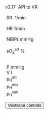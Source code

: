 <div class="w3-blue" style="position: absolute">
<span class="w3-small">v3.17&nbsp;</span>
<!--bdl-fmi id="idfmi" mode="continuous" src="modelECMORespiratoryVR_ECMOSimNoRegVentilatorVC8.js" fminame="modelECMORespiratoryVR_ECMOSimNoRegVentilatorVC8" tolerance="0.0001" starttime="0" fstepsize="0.2" fpslimit="5" guid="{df14b810-b76e-4be8-bc34-be8fcb02ed2e}" valuereferences="637537985,905970425,905969984,905970853,905970388,905969947,905970816,16777229,16777230,16777583,16777584,16777585,16777223,100663306,16777224,16777225,905970386,637538038,637537985" valuelabels="lungs.volume,Veins.chemicalSolution.bloodGases.sO2,Arteries.chemicalSolution.bloodGases.sO2,Tissue.chemicalSolution.bloodGases.sO2,Veins.chemicalSolution.bloodGases.pH,Arteries.chemicalSolution.bloodGases.pH,Tissue.chemicalSolution.bloodGases.pH,RR,TV,ventilatorSCMV.Iratio,ventilatorSCMV.Eratio,ventilatorSCMV.pause,AirO2,AirN2,AirCO2,AirH2O,Veins.chemicalSolution.bloodGases.pCO2,expiration.q_in.p,lungs.volume" inputs="idrate,16777229,1,60,t;idtv,16777230,1,1000000,t;idiratio,16777583,1,1,t;ideratio,16777584,1,1,t;idpause,16777585,1,100,0,t;ido2,16777223,1,100,t;idco2,16777224,1,100,t;idh2o,16777225,1,100,t;idshunts,16777226,1,100,t;iddeadspace,16777231,1,1000000,t;idexp,16777587,1,1000000,t" inputlabels="RR,TV,ventilatorSCMV.Iratio,ventilatorSCMV.Eratio,ventilatorSCMV.pause,AirO2,AirCO2,AirH2O,Shunts,DV,expirationConductance.k"></bdl-fmi-->
<bdl-animate-control id="controlbuttons2" controlfmi="true" showstep="false"></bdl-animate-control>
<!-- optimalized -O3 --><!--bdl-fmi id="idfmi" showcontrols="false" controlid="controlbuttons2" mode="continuous" src="modelECMORespiratoryVR_BloodGasesTransport_BloodyMaryPPG.js" fminame="modelECMORespiratoryVR_BloodGasesTransport_BloodyMaryPPG" tolerance="0.000001" starttime="0" fstepsize="0.1" fpslimit="10" guid="{135691d3-d2dd-455a-9cee-6772a67e2f41}" valuereferences="905975214,369103423,905975027,905975211,905974332,905975026,16777311,100663310,16777312,16777313,905975213,335544320" valuelabels="venous.sO2,arterial.sO2,tissueUnit[1].sO2,venous.pH,arterial.pH,tissueUnit[1].pH,AirO2,AirN2,AirCO2,AirH2O,venous.pCO2,plethy" inputs="idrate,16777223,1,60,f;ido2,16777311,1,100,t;idco2,16777312,1,100,t;idh2o,16777313,1,100,t;idshunts,16777227,1,100,t;iddeadspace,16777225,1,1000000,t" inputlabels="RR,AirO2,AirCO2,AirH2O,cShuntFrac,DV"></bdl-fmi-->
<!-- not optimalized -O0 --><bdl-fmi id="idfmi" mode="continuous"  showcontrols="false" controlid="controlbuttons2" src="modelECMORespiratoryVR_BloodGasesTransport_BloodyMaryPPG2.js" fminame="modelECMORespiratoryVR_BloodGasesTransport_BloodyMaryPPG2" tolerance="0.000001" starttime="0" fstepsize="0.5" fpslimit="2" guid="{83d444de-f6b1-4a60-a953-199d3e7b2d57}" valuereferences="905975257,369103464,905975068,905975254,905974373,905975067,905975342,905972510,16777311,16777312,905975256,335544320,637537073" valuelabels="venous.sO2,arterial.sO2,tissueUnit[1].sO2,venous.pH,arterial.pH,tissueUnit[1].pH,AirO2.y,AirN2,AirCO2,AirH2O,venous.pCO2,plethy,respiratoryCenter.VentilationSwitch.y" inputs="idrate,16777223,1,60,t;idco2,16777311,1,100,t;idh2o,16777312,1,100,t;idshunts,16777227,1,100,t;iddeadspace,16777225,1,1000000,t;ido2,16777547,1,100,t;idventilation,16777511,1,1,t" inputlabels="RR,AirCO2,AirH2O,cShuntFrac,DV,AirO2Fraction.k,respiratoryCenter.ArtificialVentilation.k"></bdl-fmi>
<bdl-fmi id="ventilator" mode="continuous" showcontrols="false" controlid="controlbuttons2" src="modelECMORespiratoryVR_BloodGasesTransport_LungVentilatorSCMV2.js" fminame="modelECMORespiratoryVR_BloodGasesTransport_LungVentilatorSCMV2" tolerance="0.0001" starttime="0" fstepsize="0.1" fpslimit="10" guid="{67602ceb-0a4d-46bc-8ee5-bb8b3e656885}" valuereferences="637534443,637534485,16777227,16777225,16777240,16777241,16777242,335544321,369099030" valuelabels="expiration.q_in.p,lungs.volume,RR,TV,ventilatorSCMV.Iratio,ventilatorSCMV.Eratio,ventilatorSCMV.pause,ventilation,filter.y" inputs="idrate,16777227,1,60,t;idtv,16777225,1,1000000,t;idiratio,16777240,1,1,t;idpause,16777242,1,100,t;ideratio,16777241,1,1,t" inputlabels="RR,TV,ventilatorSCMV.Iratio,ventilatorSCMV.pause,ventilatorSCMV.Eratio"></bdl-fmi>
<bdl-fmi id="hemodynamics" mode="continuous"  showcontrols="false" controlid="controlbuttons2" src="modelECMORespiratoryVR_BloodGasesTransport_MeursModel2011_Hemodynamics.js" fminame="modelECMORespiratoryVR_BloodGasesTransport_MeursModel2011_Hemodynamics" tolerance="0.000001" starttime="0" fstepsize="0.05" fpslimit="20" guid="{7a5f9ef2-3ed7-48a3-9d99-2dd65457d9f3}" valuereferences="905970357,905970199,905970200,33554460,637534720" valuelabels="EithaPressure.pressure,arterialPressure.systolic,arterialPressure.diastolic,Ecg.ecg,currentHeartReat.y" inputs="sO2,16777391,1,1,t" inputlabels="sO2.k"></bdl-fmi>
API to VR <bdl-remote-value remoteurl="http://127.0.0.1:5000/vrapi" interval="2000" id="vrapi" inputs="volume;sO2"></bdl-remote-value>
</div>
</div>
<div class="w3-black w3-sans-serif" style="max-width:1366px">
<div class="w3-row">
</div><div class="w3-row">
<div class="w3-threequarter">
&nbsp;<bdl-chartjs-time width="750" height="120" fromid="ventilator" labels="lungs volume"  refindex="1" refvalues="1" minichart="true" colorindex=5 initialdata="0,0.01;0.0023,0.0023"></bdl-chartjs-time><br/>
&nbsp;<bdl-chartjs-time width="750" height="60" fromid="hemodynamics" labels="ecg" refindex="3" refvalues="1" throttle="100" colorindex="2" minichart="true" initialdata="0,0.01;0,0"></bdl-chartjs-time>
&nbsp;<bdl-chartjs-time width="750" height="60" fromid="hemodynamics" labels="pulsatile sO2" refindex="0" refvalues="1" throttle="100" colorindex="11" minichart="true" initialdata="0,0.01;11370,11370"></bdl-chartjs-time>
</div>
<div class="w3-quarter">
<div class="w3-card w3-text-aqua w3-large" style="white-space:nowrap">
&nbsp;RR&nbsp;<b class="w3-xxxlarge"><bdl-value fromid="ventilator" refindex="8" convertor="60,1" precision="2"></bdl-value></b>&nbsp;<span class="w3-small">1/min</span>
<div class="w3-text-light-green w3-large">
<br/>
&nbsp;HR<b class="w3-xxxlarge"><bdl-value fromid="hemodynamics" refindex="4" convertor="60,1" tofixed="0"></bdl-value></b>&nbsp;<span class="w3-small">1/min</span>
</div>
<br/>
<div class="w3-text-purple w3-large">
&nbsp;NIBP<b class="w3-xlarge"><bdl-value fromid="hemodynamics" refindex="1" convertor="1,133.322" precision="3"></bdl-value>/<bdl-value fromid="hemodynamics" refindex="2" convertor="1,133.322" tofixed="0"></bdl-value></b>
<span class="w3-small">mmHg</span>
</div>
</div>
</div>
</div><div class="w3-row">
<div class="w3-threequarter">
<div class="w3-row">
&nbsp;<bdl-chartjs-time width="750" height="140" fromid="idfmi" labels="sO2" refindex="1" refvalues="1" throttle="1000" colorindex="4" minichart="true" initialdata="0,0.01;0.98,0.98"></bdl-chartjs-time>
</div>
</div>
<div class="w3-quarter">
<div class="" style="white-space:nowrap">
<div class="w3-text-yellow w3-large">
&nbsp;sO<sub>2</sub><sup>art</sup><b class="w3-xxxlarge"><bdl-value fromid="idfmi" refindex="1" convertor="100,1" precision="4"></bdl-value></b>&nbsp;<span class="w3-small">%</span><br/></div>
</div>
</div>
</div>
<div class="w3-row">
<div class="w3-quarter">
<bdl-sachart fromid="idfmi" refindex="3,10" convertors="1,1,0;1,133.322" width="300" height="250" minichart="true" class="w3-left"></bdl-sachart>
</div>

<div class="w3-quarter">
<div style="max-width:200px;margin-left:50px">
<br/>

<bdl-animate-adobe src="Plice.js" width="150" height="150" name="Plice" fromid="ventilator" responsive="true"></bdl-animate-adobe>
<bdl-bind2a findex="1" aname="PliceAnimace_anim" amin="0" amax="15" fmin="0.0023" fmax="0.0033"></bdl-bind2a>

</div>
</div>
<div class="w3-quarter">

<bdl-chartjs-xy fromid="ventilator" labelx="pressure" labely="volume" labels="pV1,pV2,pV3" refindex="0" refvalues="2" width="250" height="250" convertors="1,133.322;1000,1" maxdata="512"></bdl-chartjs-xy>

</div>
<div class="w3-rest w3-text-blue">
&nbsp;P<b class="w3-xxlarge"><bdl-value fromid="ventilator" refindex="0" convertor="1,133.322"></bdl-value></b>&nbsp;<span class="w3-small">mmHg</span><br/>
&nbsp;V<b class="w3-xxlarge"><bdl-value fromid="ventilator" refindex="1" convertor="1000,1"></bdl-value></b>&nbsp;<span class="w3-small">l</span>
<div class="w3-text-red">
&nbsp;p<sub>H</sub><sup>art</sup><b class="w3-xxxlarge"><bdl-value fromid="idfmi" refindex="4"></bdl-value></b>
</div>
<div class="w3-text-green">
&nbsp;p<sub>H</sub><sup>mix</sup><b class=""><bdl-value fromid="idfmi" refindex="5"></bdl-value></b>
</div>
<div class="w3-text-blue">
&nbsp;p<sub>H</sub><sup>ven</sup><b class=""><bdl-value fromid="idfmi" refindex="3"></bdl-value></b>
</div>
</div>
</div>

</div>
</div>

<button class="w3-button w3-blue" onclick="document.getElementById('vcontrols').style.display='block'">Ventilator controls</button>

<!--bdl-chartjs-time width="600" height="200" fromid="idfmi" labels="ventilation" initialdata="0;0" refindex="12" refvalues="1"></bdl-chartjs-time>
<bdl-chartjs-time width="600" height="200" fromid="ventilator" labels="ventilation2" initialdata="0;0" refindex="7" refvalues="1"></bdl-chartjs-time-->

<div style="display:none" id="vcontrols" class="w3-card">
<button class="w3-button w3-red" onclick="document.getElementById('vcontrols').style.display='none'">X</button>

Data to be sent to VR: 
volume:<bdl-range id="volume" title="Lung volume (m3)" min="0.0001" max="0.01" default="0.002" step="0.000001" fromid="ventilator" refindex="1"></bdl-range>
sO2:<bdl-range id="sO2" min="0" max="1" default="0" step="0.001" title="so2"  fromid="idfmi" refindex="1"></bdl-range>
ventilation:<bdl-range id="idventilation" title="Ventilation(m3/s)" min="0" max="0.009" default="0.0001595" step="0.0000001" fromid="ventilator" refindex="7"></bdl-range>

Patient state: <br/>
<bdl-buttonparams title="Normal" ids="idshunts,iddeadspace" values="2,150" fromid="vrapi" thresholdvalue="0" refindex="5" ></bdl-buttonparams> 
<bdl-buttonparams title="Moderate respiration failure" ids="idshunts,iddeadspace" values="38,400" fromid="vrapi" refindex="5" thresholdvalue="1"></bdl-buttonparams> 
<bdl-buttonparams title="Severe failure" ids="idshunts,iddeadspace" values="58,450" fromid="vrapi" refindex="5" thresholdvalue="2"></bdl-buttonparams><br/>
<bdl-range id="patientstate" title="patient state" min="0" max="3" step="1" default="1" fromid="vrapi" refindex="5"></bdl-range>

Ventilated gas: <!--bdl-buttonparams title="Normal" ids="ido2,idco2,idh2o" values="21,0.03,6"></bdl-buttonparams>
<bdl-buttonparams title="O2 40%" ids="ido2,idco2,idh2o" values="40,0.03,6"></bdl-buttonparams>
<bdl-buttonparams title="O2 60%" ids="ido2,idco2,idh2o" values="60,0.03,6"></bdl-buttonparams-->
<bdl-range id="ido2" title="O2 %" min="5" max="93" default="21" fromid="vrapi" refindex="4"></bdl-range><br/>
<bdl-range id="iddeadspace" title="dead space" min="100" max="4500" default="400"></bdl-range>
<bdl-range id="idshunts" title="L-V shunts %" min="5" max="95" default="38"></bdl-range>
<bdl-range id="idco2" title="CO2 %" min="0" max="10" default="0.03" step="0.01"></bdl-range>
<bdl-range id="idh2o" title="H2O %" min="0" max="10" default="6" step="0.1"></bdl-range>

Mechanical ventilator setting:<br/>
<bdl-range id="idrate" title="Breathing rate (1/min)" min="1" max="60" default="17" step="1" fromid="vrapi" refindex="3"></bdl-range><br/>
<!--bdl-range id="idmuscle" title="Breathing force (%)" min="10" max="400" default="100" step="1" fromid="vrapi" refindex="0"></bdl-range-->
<bdl-range id="idtv" title="Vt - tidal volume (ml)" min="200" max="1000" default="500" step="1" fromid="vrapi" refindex="2"></bdl-range><br/>
<div class="w3-hide">
<bdl-range id="idiratio" min="1" max="4" default="1" step="1"fromid="vrapi" refindex="1"></bdl-range>
<bdl-range id="ideratio" min="1" max="9" default="4" step="1" fromid="vrapi" refindex="0"></bdl-range>
</div>
Set I:E ratio 
<bdl-buttonparams title="1:1" ids="idiratio,ideratio" values="1,1"></bdl-buttonparams>
<bdl-buttonparams title="1:2" ids="idiratio,ideratio" values="1,2"></bdl-buttonparams>
<bdl-buttonparams title="2:1" ids="idiratio,ideratio" values="2,1"></bdl-buttonparams>
<bdl-buttonparams title="3:2" ids="idiratio,ideratio" values="3,2"></bdl-buttonparams></br>
<bdl-range id="idpause" title="pause (%)" min="0" max="70" default="0" step="1" fromid="vrapi" refindex="6"></bdl-range>

<bdl-range id="idexp" title="expiration conductance" min="1" max="100" default="2"></bdl-range>


<!--bdl-chartjs-time width="150" height="90" fromid="idfmi" labels="RR" initialdata="0" refindex="7" refvalues="1" throttle="1000"></bdl-chartjs-time>
<bdl-chartjs-time width="150" height="90" fromid="idfmi" labels="Vt" initialdata="" refindex="8" refvalues="1" throttle="1000"></bdl-chartjs-time>
<bdl-chartjs-time width="150" height="90" fromid="idfmi" labels="I,E ratio" initialdata="" refindex="9" refvalues="2" throttle="1000"></bdl-chartjs-time>
<bdl-chartjs-time width="150" height="90" fromid="idfmi" labels="pause %" initialdata="" refindex="11" refvalues="1" throttle="1000"></bdl-chartjs-time>
<bdl-chartjs-time width="150" height="90" fromid="idfmi" labels="O2 %" initialdata="" refindex="12" refvalues="1" convertors="100,1" throttle="1000"></bdl-chartjs-time-->

</div>